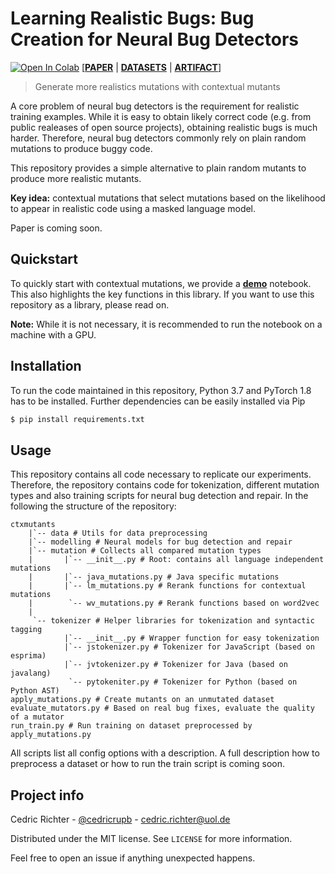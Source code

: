 # Learning Realistic Bugs: Bug Creation for Neural Bug Detectors
[![Open In Colab](https://colab.research.google.com/assets/colab-badge.svg)](https://colab.research.google.com/github/cedricrupb/ctxmutants/blob/main/demo.ipynb) 
[[**PAPER**]() | [**DATASETS**](https://zenodo.org/record/5547824) | [**ARTIFACT**](https://zenodo.org/record/5547853)]
> Generate more realistics mutations with contextual mutants

A core problem of neural bug detectors is the requirement for realistic training examples. While it is easy to obtain likely correct code (e.g. from public realeases of open source projects), obtaining realistic bugs is much harder. Therefore, neural bug detectors commonly rely on plain random mutations to produce buggy code.

This repository provides a simple alternative to plain random mutants to produce more realistic mutants.

**Key idea:** contextual mutations that select mutations based on the likelihood to appear in realistic code using a masked language model.

Paper is coming soon.

## Quickstart
To quickly start with contextual mutations, we provide a [**demo**](https://colab.research.google.com/github/cedricrupb/ctxmutants/blob/main/demo.ipynb) notebook. This also highlights the key functions in this library. If you want to use this repository as a library, please read on.

**Note:** While it is not necessary, it is recommended to run
the notebook on a machine with a GPU.

## Installation
To run the code maintained in this repository, Python 3.7 and PyTorch 1.8 has to be installed. Further dependencies can be easily installed via Pip
```bash
$ pip install requirements.txt
```

## Usage
This repository contains all code necessary to replicate our experiments. Therefore,
the repository contains code for tokenization, different mutation types and also
training scripts for neural bug detection and repair. In the following the structure of the repository:
```
ctxmutants
    |`-- data # Utils for data preprocessing
    |`-- modelling # Neural models for bug detection and repair
    |`-- mutation # Collects all compared mutation types
    |       |`-- __init__.py # Root: contains all language independent mutations
    |       |`-- java_mutations.py # Java specific mutations
    |       |`-- lm_mutations.py # Rerank functions for contextual mutations
    |        `-- wv_mutations.py # Rerank functions based on word2vec
    |
     `-- tokenizer # Helper libraries for tokenization and syntactic tagging
            |`-- __init__.py # Wrapper function for easy tokenization
            |`-- jstokenizer.py # Tokenizer for JavaScript (based on esprima)
            |`-- jvtokenizer.py # Tokenizer for Java (based on javalang)
             `-- pytokeniter.py # Tokenizer for Python (based on Python AST)
apply_mutations.py # Create mutants on an unmutated dataset
evaluate_mutators.py # Based on real bug fixes, evaluate the quality of a mutator
run_train.py # Run training on dataset preprocessed by apply_mutations.py
```
All scripts list all config options with a description. A full description how to preprocess a dataset or how to run the train script is coming soon.

## Project info

Cedric Richter - [@cedricrupb](https://twitter.com/cedricrupb) - cedric.richter@uol.de

Distributed under the MIT license. See `LICENSE` for more information.

Feel free to open an issue if anything unexpected happens.